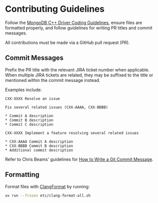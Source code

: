 # Contributing Guidelines

Follow the [MongoDB C++ Driver Coding Guidelines](https://github.com/mongodb/mongo-cxx-driver/etc/coding_guidelines.md), ensure files are formatted properly, and follow guidelines for writing PR titles and commit messages.

All contributions must be made via a GitHub pull request (PR).

## Commit Messages

Prefix the PR title with the relevant JIRA ticket number when applicable. When multiple JIRA tickets are related, they may be suffixed to the title or mentioned within the commit message instead.

Examples include:

```
CXX-XXXX Resolve an issue
```

```
Fix several related issues (CXX-AAAA, CXX-BBBB)

* Commit A description
* Commit B description
* Commit C description
```

```
CXX-XXXX Implement a feature resolving several related issues

* CXX-AAAA Commit A description
* CXX-BBBB Commit B description
* Additional commit description
```

Refer to Chris Beams' guidelines for
[How to Write a Git Commit Message](http://chris.beams.io/posts/git-commit/).

## Formatting

Format files with [ClangFormat](https://clang.llvm.org/docs/ClangFormat.html) by running:

```bash
uv run --frozen etc/clang-format-all.sh
```

